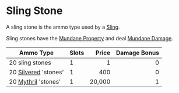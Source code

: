 # Sling Stone

A sling stone is the ammo type used by a [Sling](../Ranged%20Weapons/Sling.md).

Sling stones have the [Mundane Property](../../../Material%20Properties/Mundane%20Property.md) and deal [Mundane Damage](../../../../../Damage%20Types/Mundane%20Damage.md).

| Ammo Type                                                                     | Slots |  Price | Damage Bonus |
| ----------------------------------------------------------------------------- | ----- | -----: | -----------: |
| 20 sling stones                                                               | 1     |      1 |            0 |
| 20 [Silvered](../../../Material%20Properties/Silvered%20Property.md) 'stones' | 1     |    400 |            0 |
| 20 [Mythril](../../../../Magic/Mythril.md) 'stones'                        | 1     | 20,000 |            1 |
